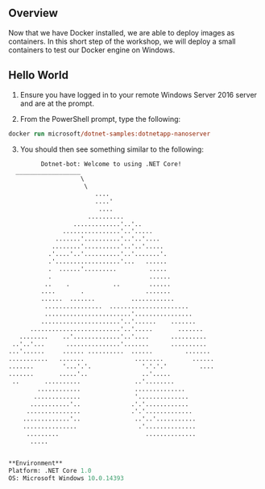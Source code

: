 ## Overview
Now that we have Docker installed, we are able to deploy images as containers.  In this short step of the workshop, we will deploy a small containers to test our Docker engine on Windows.

## Hello World
  1. Ensure you have logged in to your remote Windows Server 2016 server and are at the prompt.

  2. From the PowerShell prompt, type the following:
  ```ps
  docker run microsoft/dotnet-samples:dotnetapp-nanoserver
  ```

  3. You should then see something similar to the following:
  ```ps
           Dotnet-bot: Welcome to using .NET Core!
    __________________
                      \
                       \
                          ....
                          ....'
                           ....
                        ..........
                    .............'..'..
                 ................'..'.....
               .......'..........'..'..'....
              ........'..........'..'..'.....
             .'....'..'..........'..'.......'.
             .'..................'...   ......
             .  ......'.........         .....
             .                           ......
            ..    .            ..        ......
           ....       .                 .......
           ......  .......          ............
            ................  ......................
            ........................'................
           ......................'..'......    .......
        .........................'..'.....       .......
     ........    ..'.............'..'....      ..........
   ..'..'...      ...............'.......      ..........
  ...'......     ...... ..........  ......         .......
 ...........   .......              ........        ......
.......        '...'.'.              '.'.'.'         ....
.......       .....'..               ..'.....
   ..       ..........               ..'........
          ............               ..............
         .............               '..............
        ...........'..              .'.'............
       ...............              .'.'.............
      .............'..               ..'..'...........
      ...............                 .'..............
       .........                        ..............
        .....


**Environment**
Platform: .NET Core 1.0
OS: Microsoft Windows 10.0.14393
  ```
